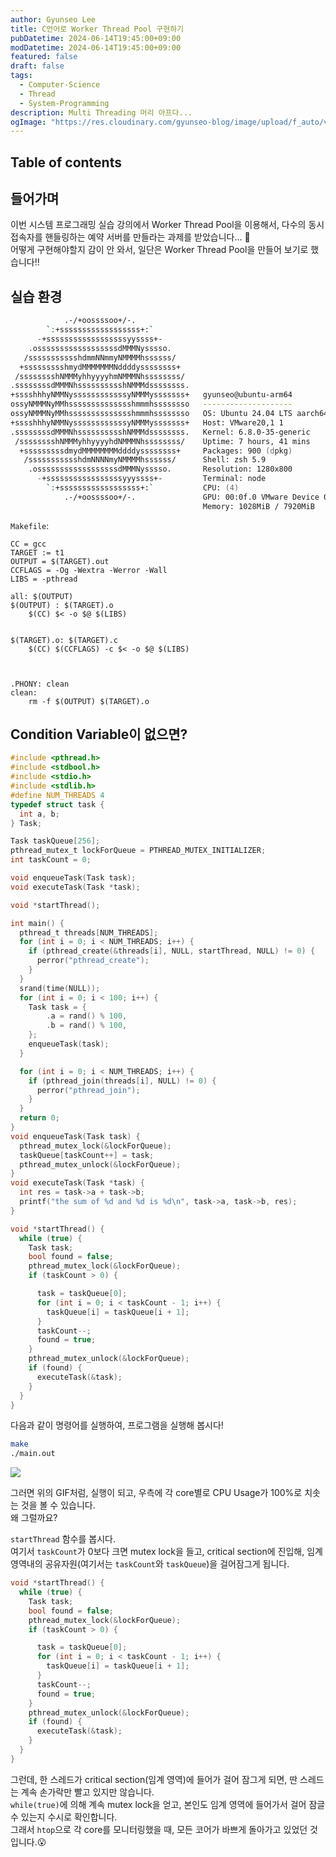 ```yaml
---
author: Gyunseo Lee
title: C언어로 Worker Thread Pool 구현하기
pubDatetime: 2024-06-14T19:45:00+09:00
modDatetime: 2024-06-14T19:45:00+09:00
featured: false
draft: false
tags:
  - Computer-Science
  - Thread
  - System-Programming
description: Multi Threading 머리 아프다...
ogImage: "https://res.cloudinary.com/gyunseo-blog/image/upload/f_auto/v1718367734/Screen_Recording_2024-06-14_at_21.20.01_e54yyc.gif"
---
```


## Table of contents

## 들어가며

이번 시스템 프로그래밍 실습 강의에서 Worker Thread Pool을 이용해서, 다수의 동시 접속자를 핸들링하는 예약 서버를 만들라는 과제를 받았습니다... 🥲  
어떻게 구현해야할지 감이 안 와서, 일단은 Worker Thread Pool을 만들어 보기로 했습니다!!

## 실습 환경

```zsh
            .-/+oossssoo+/-.
        `:+ssssssssssssssssss+:`
      -+ssssssssssssssssssyyssss+-
    .ossssssssssssssssssdMMMNysssso.
   /ssssssssssshdmmNNmmyNMMMMhssssss/
  +ssssssssshmydMMMMMMMNddddyssssssss+
 /sssssssshNMMMyhhyyyyhmNMMMNhssssssss/
.ssssssssdMMMNhsssssssssshNMMMdssssssss.
+sssshhhyNMMNyssssssssssssyNMMMysssssss+   gyunseo@ubuntu-arm64
ossyNMMMNyMMhsssssssssssssshmmmhssssssso   --------------------
ossyNMMMNyMMhsssssssssssssshmmmhssssssso   OS: Ubuntu 24.04 LTS aarch64
+sssshhhyNMMNyssssssssssssyNMMMysssssss+   Host: VMware20,1 1
.ssssssssdMMMNhsssssssssshNMMMdssssssss.   Kernel: 6.8.0-35-generic
 /sssssssshNMMMyhhyyyyhdNMMMNhssssssss/    Uptime: 7 hours, 41 mins
  +sssssssssdmydMMMMMMMMddddyssssssss+     Packages: 900 (dpkg)
   /ssssssssssshdmNNNNmyNMMMMhssssss/      Shell: zsh 5.9
    .ossssssssssssssssssdMMMNysssso.       Resolution: 1280x800
      -+sssssssssssssssssyyyssss+-         Terminal: node
        `:+ssssssssssssssssss+:`           CPU: (4)
            .-/+oossssoo+/-.               GPU: 00:0f.0 VMware Device 0406
                                           Memory: 1028MiB / 7920MiB
```

`Makefile`:

```plaintext
CC = gcc
TARGET := t1
OUTPUT = $(TARGET).out
CCFLAGS = -Og -Wextra -Werror -Wall
LIBS = -pthread

all: $(OUTPUT)
$(OUTPUT) : $(TARGET).o
	$(CC) $< -o $@ $(LIBS)


$(TARGET).o: $(TARGET).c
	$(CC) $(CCFLAGS) -c $< -o $@ $(LIBS)



.PHONY: clean
clean:
	rm -f $(OUTPUT) $(TARGET).o
```

## Condition Variable이 없으면?

```c
#include <pthread.h>
#include <stdbool.h>
#include <stdio.h>
#include <stdlib.h>
#define NUM_THREADS 4
typedef struct task {
  int a, b;
} Task;

Task taskQueue[256];
pthread_mutex_t lockForQueue = PTHREAD_MUTEX_INITIALIZER;
int taskCount = 0;

void enqueueTask(Task task);
void executeTask(Task *task);

void *startThread();

int main() {
  pthread_t threads[NUM_THREADS];
  for (int i = 0; i < NUM_THREADS; i++) {
    if (pthread_create(&threads[i], NULL, startThread, NULL) != 0) {
      perror("pthread_create");
    }
  }
  srand(time(NULL));
  for (int i = 0; i < 100; i++) {
    Task task = {
        .a = rand() % 100,
        .b = rand() % 100,
    };
    enqueueTask(task);
  }

  for (int i = 0; i < NUM_THREADS; i++) {
    if (pthread_join(threads[i], NULL) != 0) {
      perror("pthread_join");
    }
  }
  return 0;
}
void enqueueTask(Task task) {
  pthread_mutex_lock(&lockForQueue);
  taskQueue[taskCount++] = task;
  pthread_mutex_unlock(&lockForQueue);
}
void executeTask(Task *task) {
  int res = task->a + task->b;
  printf("the sum of %d and %d is %d\n", task->a, task->b, res);
}

void *startThread() {
  while (true) {
    Task task;
    bool found = false;
    pthread_mutex_lock(&lockForQueue);
    if (taskCount > 0) {

      task = taskQueue[0];
      for (int i = 0; i < taskCount - 1; i++) {
        taskQueue[i] = taskQueue[i + 1];
      }
      taskCount--;
      found = true;
    }
    pthread_mutex_unlock(&lockForQueue);
    if (found) {
      executeTask(&task);
    }
  }
}
```

다음과 같이 명령어를 실행하여, 프로그램을 실행해 봅시다!

```zsh
make
./main.out
```

![](https://res.cloudinary.com/gyunseo-blog/image/upload/f_auto/v1718367734/Screen_Recording_2024-06-14_at_21.20.01_e54yyc.gif)

그러면 위의 GIF처럼, 실행이 되고, 우측에 각 core별로 CPU Usage가 100%로 치솟는 것을 볼 수 있습니다.  
왜 그럴까요?

`startThread` 함수를 봅시다.  
여기서 `taskCount`가 0보다 크면 mutex lock을 들고, critical section에 진입해, 임계 영역내의 공유자원(여기서는 `taskCount`와 `taskQueue`)을 걸어잠그게 됩니다.

```c
void *startThread() {
  while (true) {
    Task task;
    bool found = false;
    pthread_mutex_lock(&lockForQueue);
    if (taskCount > 0) {

      task = taskQueue[0];
      for (int i = 0; i < taskCount - 1; i++) {
        taskQueue[i] = taskQueue[i + 1];
      }
      taskCount--;
      found = true;
    }
    pthread_mutex_unlock(&lockForQueue);
    if (found) {
      executeTask(&task);
    }
  }
}
```

그런데, 한 스레드가 critical section(임계 영역)에 들어가 걸어 잠그게 되면, 딴 스레드는 계속 손가락만 빨고 있지만 않습니다.  
`while(true)`에 의해 계속 mutex lock을 얻고, 본인도 임계 영역에 들어가서 걸어 잠글 수 있는지 수시로 확인합니다.  
그래서 `htop`으로 각 core를 모니터링했을 때, 모든 코어가 바쁘게 돌아가고 있었던 것입니다.😮
